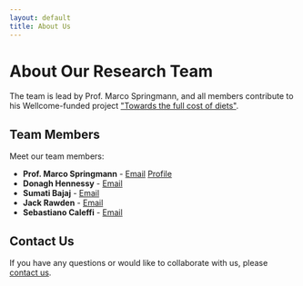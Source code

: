 ```yaml
---
layout: default
title: About Us
---
```


# About Our Research Team

The team is lead by Prof. Marco Springmann, and all members contribute to his Wellcome-funded project ["Towards the full cost of diets"](https://wellcome.org/grant-funding/people-and-projects/grants-awarded/towards-full-cost-diets-valuing-and-attributing).

## Team Members

Meet our team members:

-   **Prof. Marco Springmann** - [Email](mailto:m.springmann@ucl.ac.uk) [Profile](https://www.lshtm.ac.uk/aboutus/people/springmann.marco)
-   **Donagh Hennessy** - [Email](d.hennessy@ucl.ac.uk)
-   **Sumati Bajaj** - [Email](sumati.bajaj@ucl.ac.uk)
-   **Jack Rawden** - [Email](jack.rawden.22@ucl.ac.uk)
-   **Sebastiano Caleffi** - [Email](s.caleffi@ucl.ac.uk)

## Contact Us

If you have any questions or would like to collaborate with us, please [contact us](mailto:s.caleffi@ucl.ac.uk).

